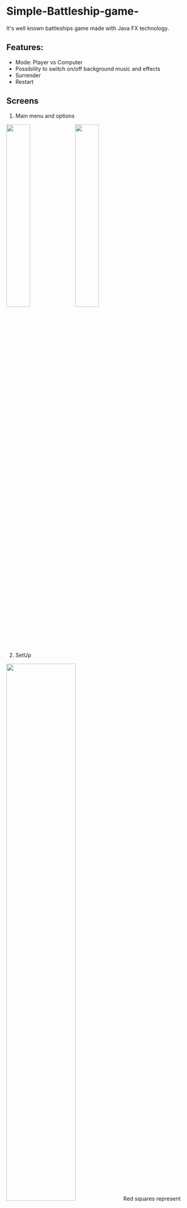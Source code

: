 # Simple-Battleship-game-
It's well known battleships game made with Java FX technology.

## Features:
* Mode: Player vs Computer
* Possibility to switch on/off background music and effects
* Surrender
* Restart


## Screens
1. Main menu and options
<img src="https://user-images.githubusercontent.com/57060628/102931599-f623e080-449e-11eb-987a-6539c1696b7a.png" width="35%" height="auto" /> 
<img src="https://user-images.githubusercontent.com/57060628/102931681-194e9000-449f-11eb-9dac-7234035d0e69.png" width="35%" height="auto" />

2. SetUp
<img src="https://user-images.githubusercontent.com/57060628/102931778-4a2ec500-449f-11eb-8892-b6325b0a5e0e.png" width="60%" height="auto" />
Red squares represent placed ship while orange ones are just a preview. Purple colour means that placing a ship in a specific place is not allowed.

3. Play
<img src="https://user-images.githubusercontent.com/57060628/102930636-1fdc0800-449d-11eb-86e4-1fa964bc3368.png" width="60%" height="auto" />
The left board is a board where user, during they turn, can choose a target for their next move. The yellow colour is a miss, green means hit.
The right board shows the user's ships and opponent’s moves.

<br/>
<br/>
Sources: <br/>
https://www.cleanpng.com/png-battleship-board-game-the-game-of-life-logo-game-l-1185795/ <br/>
https://opengameart.org/content/sea-warfare-set-ships-and-more
